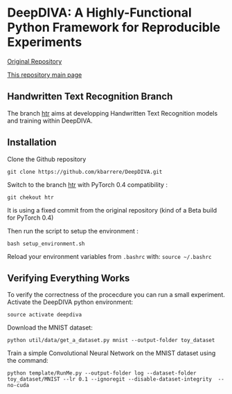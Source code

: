 # DeepDIVA: A Highly-Functional Python Framework for Reproducible Experiments

[Original Repository](https://github.com/DIVA-DIA/DeepDIVA)

[This repository main page](https://github.com/kbarrere/DeepDIVA) 

## Handwritten Text Recognition Branch

The branch [htr](https://github.com/kbarrere/DeepDIVA/tree/htr) aims at developping Handwritten Text Recognition models and training within DeepDIVA.

## Installation

Clone the Github repository

``` shell
git clone https://github.com/kbarrere/DeepDIVA.git
```

Switch to the branch [htr](https://github.com/kbarrere/DeepDIVA/tree/htr) with PyTorch 0.4 compatibility :

``` shell
git chekout htr
```

It is using a fixed commit from the original repository (kind of a Beta build for PyTorch 0.4)

Then run the script to setup the environment :

``` shell
bash setup_environment.sh
```

Reload your environment variables from `.bashrc` with: `source ~/.bashrc`

## Verifying Everything Works

To verify the correctness of the procecdure you can run a small experiment. Activate the DeepDIVA python environment:

``` shell
source activate deepdiva
```

Download the MNIST dataset:

``` shell
python util/data/get_a_dataset.py mnist --output-folder toy_dataset
```

Train a simple Convolutional Neural Network on the MNIST dataset using the command:

``` shell
python template/RunMe.py --output-folder log --dataset-folder toy_dataset/MNIST --lr 0.1 --ignoregit --disable-dataset-integrity  --no-cuda
```

